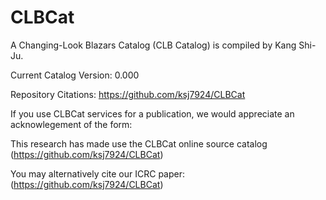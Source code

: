 # CLBCat
A Changing-Look Blazars Catalog (CLB Catalog) is compiled by Kang Shi-Ju.


Current Catalog Version: 0.000 

Repository Citations: https://github.com/ksj7924/CLBCat



If you use CLBCat services for a publication, we would appreciate an acknowlegement of the form:

This research has made use the CLBCat online source catalog (https://github.com/ksj7924/CLBCat) 

You may alternatively cite our ICRC paper: (https://github.com/ksj7924/CLBCat)




